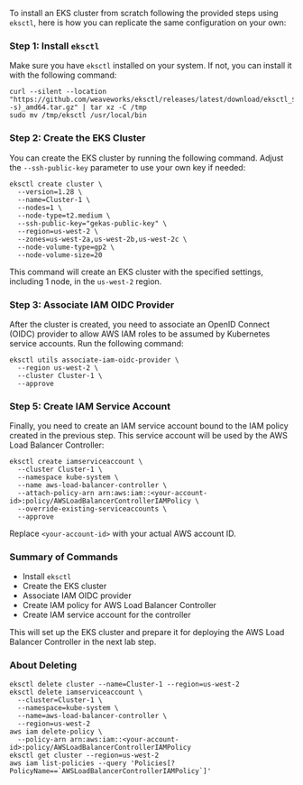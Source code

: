 To install an EKS cluster from scratch following the provided steps using `eksctl`, here is how you can replicate the same configuration on your own:

### Step 1: Install `eksctl`

Make sure you have `eksctl` installed on your system. If not, you can install it with the following command:

```shell
curl --silent --location "https://github.com/weaveworks/eksctl/releases/latest/download/eksctl_$(uname -s)_amd64.tar.gz" | tar xz -C /tmp
sudo mv /tmp/eksctl /usr/local/bin

```

### Step 2: Create the EKS Cluster

You can create the EKS cluster by running the following command. Adjust the `--ssh-public-key` parameter to use your own key if needed:

```shell
eksctl create cluster \
  --version=1.28 \
  --name=Cluster-1 \
  --nodes=1 \
  --node-type=t2.medium \
  --ssh-public-key="gekas-public-key" \
  --region=us-west-2 \
  --zones=us-west-2a,us-west-2b,us-west-2c \
  --node-volume-type=gp2 \
  --node-volume-size=20
```

This command will create an EKS cluster with the specified settings, including 1 node, in the `us-west-2` region.

### Step 3: Associate IAM OIDC Provider

After the cluster is created, you need to associate an OpenID Connect (OIDC) provider to allow AWS IAM roles to be assumed by Kubernetes service accounts. Run the following command:

```shell
eksctl utils associate-iam-oidc-provider \
  --region us-west-2 \
  --cluster Cluster-1 \
  --approve
```

### Step 5: Create IAM Service Account

Finally, you need to create an IAM service account bound to the IAM policy created in the previous step. This service account will be used by the AWS Load Balancer Controller:

```shell
eksctl create iamserviceaccount \
  --cluster Cluster-1 \
  --namespace kube-system \
  --name aws-load-balancer-controller \
  --attach-policy-arn arn:aws:iam::<your-account-id>:policy/AWSLoadBalancerControllerIAMPolicy \
  --override-existing-serviceaccounts \
  --approve

```

Replace `<your-account-id>` with your actual AWS account ID.

### Summary of Commands

- Install `eksctl`
- Create the EKS cluster
- Associate IAM OIDC provider
- Create IAM policy for AWS Load Balancer Controller
- Create IAM service account for the controller

This will set up the EKS cluster and prepare it for deploying the AWS Load Balancer Controller in the next lab step.

### About Deleting

```shell
eksctl delete cluster --name=Cluster-1 --region=us-west-2
eksctl delete iamserviceaccount \
  --cluster=Cluster-1 \
  --namespace=kube-system \
  --name=aws-load-balancer-controller \
  --region=us-west-2
aws iam delete-policy \
  --policy-arn arn:aws:iam::<your-account-id>:policy/AWSLoadBalancerControllerIAMPolicy
eksctl get cluster --region=us-west-2
aws iam list-policies --query 'Policies[?PolicyName==`AWSLoadBalancerControllerIAMPolicy`]'

```